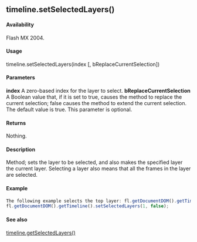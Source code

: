 ## timeline.setSelectedLayers()

#### Availability

Flash MX 2004.

#### Usage

timeline.setSelectedLayers(index \[, bReplaceCurrentSelection\])

#### Parameters

**index** A zero-based index for the layer to select.
**bReplaceCurrentSelection** A Boolean value that, if it is set to true, causes the method to replace the current selection; false causes the method to extend the current selection. The default value is true. This parameter is optional.

#### Returns

Nothing.

#### Description

Method; sets the layer to be selected, and also makes the specified layer the current layer. Selecting a layer also means that all the frames in the layer are selected.

#### Example

```javascript
The following example selects the top layer: fl.getDocumentDOM().getTimeline().setSelectedLayers(0); The following example adds the next layer to the selection:
fl.getDocumentDOM().getTimeline().setSelectedLayers(1, false);

```
#### See also

[timeline.getSelectedLayers()](#!AdobeDocs/developers-animatesdk-docs/master/Timeline_object/timeli26.md)
